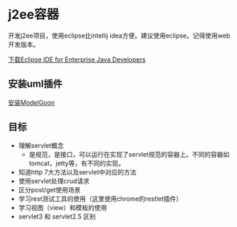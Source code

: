 # j2ee容器

开发j2ee项目，使用eclipse比intellij idea方便。建议使用eclipse。记得使用web开发版本。

[下载Eclipse IDE for Enterprise Java Developers](https://www.eclipse.org/downloads/packages/)

## 安装uml插件


[安装ModelGoon](https://www.jianshu.com/p/55513b5e500d)

## 目标

- 理解servlet概念
  - 是规范，是接口，可以运行在实现了servlet规范的容器上。不同的容器如tomcat，jetty等，有不同的实现。
- 知道http 7大方法以及servlet中对应的方法
- 使用servlet处理crud请求
- 区分post/get使用场景
- 学习rest测试工具的使用（这里使用chrome的restlet插件）
- 学习视图（view）和模板的使用
- servlet3 和 servlet2.5 区别